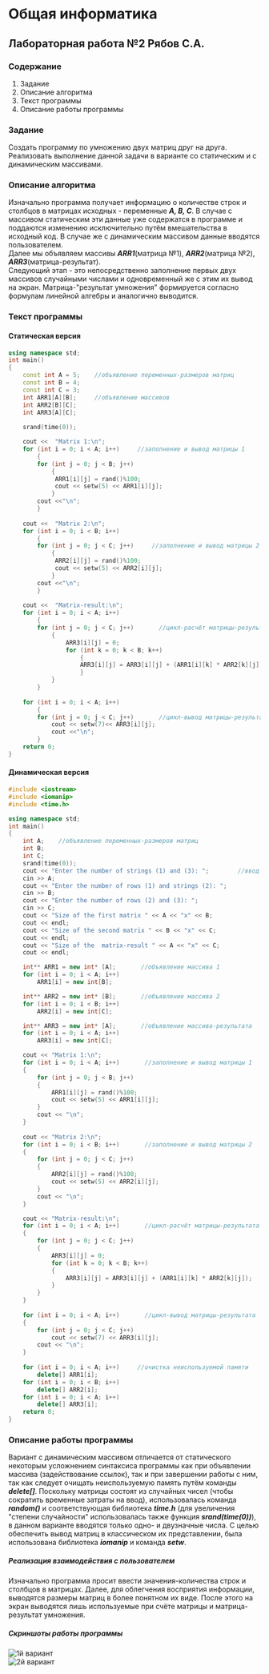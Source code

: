 # Общая информатика
## Лабораторная работа №2 Рябов С.А.
### Содержание  
1. Задание
2. Описание алгоритма
3. Текст программы
4. Описание работы программы   
### Задание
Создать программу по умножению двух матриц друг на друга. Реализовать выполнение данной задачи в варианте со статическим и с динамическим массивами.
### Описание алгоритма
Изначально программа получает информацию о количестве строк и столбцов в матрицах исходных - переменные ***A, B, C***.
В случае с массивом статическим эти данные уже содержатся в программе и поддаются изменению исключительно путём вмешательства в исходный код.
В случае же с динамическим массивом данные вводятся пользователем.  
Далее мы объявляем массивы ***ARR1***(матрица №1), ***ARR2***(матрица №2), ***ARR3***(матрица-результат).   
Следующий этап - это непосредственно заполнение первых двух массивов случайными числами и одновременный же с этим их вывод на экран. Матрица-"результат умножения" формируется согласно формулам линейной алгебры и аналогично выводится.
### Текст программы 
#### Статическая версия
```c++
using namespace std;
int main() 
{
    const int A = 5;    //объявление переменных-размеров матриц
    const int B = 4;
    const int C = 3;
    int ARR1[A][B];     //объявление массивов
    int ARR2[B][C];
    int ARR3[A][C];
    
    srand(time(0));

    cout <<  "Matrix 1:\n";     
    for (int i = 0; i < A; i++)     //заполнение и вывод матрицы 1
        {
        for (int j = 0; j < B; j++)
            {
             ARR1[i][j] = rand()%100;
             cout << setw(5) << ARR1[i][j];  
            }
        cout <<"\n";    
        }
        
    cout <<  "Matrix 2:\n";
    for (int i = 0; i < B; i++)
        {
        for (int j = 0; j < C; j++)     //заполнение и вывод матрицы 2
            {
             ARR2[i][j] = rand()%100;
             cout << setw(5) << ARR2[i][j];  
            }
        cout <<"\n";    
        }
        
    cout <<  "Matrix-result:\n";
    for (int i = 0; i < A; i++)
        {
        for (int j = 0; j < C; j++)       //цикл-расчёт матрицы-результата
            {
                ARR3[i][j] = 0;
                for (int k = 0; k < B; k++)
                    {
                    ARR3[i][j] = ARR3[i][j] + (ARR1[i][k] * ARR2[k][j]);
                    }
            }
        }
        
    for (int i = 0; i < A; i++)
        {
        for (int j = 0; j < C; j++)       //цикл-вывод матрицы-результата
            cout << setw(7)<< ARR3[i][j]; 
            cout <<"\n"; 
        }    
    return 0;
}  
```  
#### Динамическая версия
```c++
#include <iostream>
#include <iomanip>
#include <time.h>

using namespace std;
int main()
{
    int A;    //объявление переменных-размеров матриц
    int B;
    int C;
    srand(time(0));
    cout << "Enter the number of strings (1) and (3): ";        //ввод и элементы взаимодействия с пользователем
    cin >> A;
    cout << "Enter the number of rows (1) and strings (2): ";
    cin >> B;
    cout << "Enter the number of rows (2) and (3): ";
    cin >> C;
    cout << "Size of the first matrix " << A << "x" << B;
    cout << endl;
    cout << "Size of the second matrix " << B << "x" << C;
    cout << endl;
    cout << "Size of the  matrix-result " << A << "x" << C;
    cout << endl;

    int** ARR1 = new int* [A];       //объявление массива 1
    for (int i = 0; i < A; i++)
        ARR1[i] = new int[B];

    int** ARR2 = new int* [B];       //объявление массива 2       
    for (int i = 0; i < B; i++)
        ARR2[i] = new int[C];

    int** ARR3 = new int* [A];       //объявление массива-результата       
    for (int i = 0; i < A; i++)
        ARR3[i] = new int[C];

    cout << "Matrix 1:\n";
    for (int i = 0; i < A; i++)       //заполнение и вывод матрицы 1
    {
        for (int j = 0; j < B; j++)
        {
            ARR1[i][j] = rand()%100;
            cout << setw(5) << ARR1[i][j];
        }
        cout << "\n";
    }
    
    cout << "Matrix 2:\n";
    for (int i = 0; i < B; i++)       //заполнение и вывод матрицы 2
    {
        for (int j = 0; j < C; j++)
        {
            ARR2[i][j] = rand()%100;
            cout << setw(5) << ARR2[i][j];
        }
        cout << "\n";
    }

    cout << "Matrix-result:\n";
    for (int i = 0; i < A; i++)       //цикл-расчёт матрицы-результата
    {
        for (int j = 0; j < C; j++)
        {
            ARR3[i][j] = 0;
            for (int k = 0; k < B; k++)
            {
                ARR3[i][j] = ARR3[i][j] + (ARR1[i][k] * ARR2[k][j]);
            }
        }
    }
    
    for (int i = 0; i < A; i++)       //цикл-вывод матрицы-результата
    {
        for (int j = 0; j < C; j++)
            cout << setw(7) << ARR3[i][j];
        cout << "\n";
    }
    
    for (int i = 0; i < A; i++)     //очистка неиспользуемой памяти
        delete[] ARR1[i];
    for (int i = 0; i < B; i++)
        delete[] ARR2[i];
    for (int i = 0; i < A; i++)
        delete[] ARR3[i];
    return 0;
}
```
### Описание работы программы
Вариант с динамическим массивом отличается от статического некоторым усложнением синтаксиса программы как при объявлении массива (задействование ссылок), так и при завершении работы с ним, так как следует очищать неиспользуемую память путём команды ***delete[]***. Поскольку матрицы состоят из случайных чисел (чтобы сократить временные затраты на ввод), использовалась команда ***random()*** и соответствующая библиотека ***time.h*** (для увеличения "степени случайности" использовалась также функция ***srand(time(0))***), в данном варианте вводятся только одно- и двузначные числа. С целью обеспечить вывод матриц в классическом их представлении, была использована библиотека ***iomanip*** и команда ***setw***.
##### Реализация взаимодействия с пользователем
Изначально программа просит ввести значения-количества строк и столбцов в матрицах. Далее, для облегчения восприятия информации, выводятся размеры матриц в более понятном их виде. После этого на экран выводятся лишь используемые при счёте матрицы и матрица-результат умножения. 
##### Скриншоты работы программы
![1й вариант](https://sun7-9.userapi.com/s/v1/if2/6hfOwIk5hBwLRP_S2zMOmCuN1-fDT2UT_iG9KoMCAz2SiF3E0HgOiXQVRWZVUG1uWHzNpD2MeaFsp99HCgGuGfEw.jpg?size=519x351&quality=95&type=album)  
![2й вариант](https://sun9-27.userapi.com/s/v1/if2/auqN_eMDFIloFyKpd8NoHPKmZO64lvpIR1um7aMX__C7V9pIomeNZwDI1SbvsGjXyMabdUGA68RFzI1NMHceq2yI.jpg?size=520x562&quality=95&type=album) 
